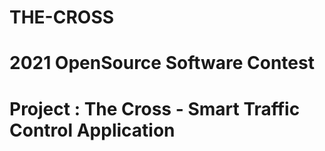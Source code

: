 # THE-CROSS

# 2021 OpenSource Software Contest
# Project : The Cross - Smart Traffic Control Application
